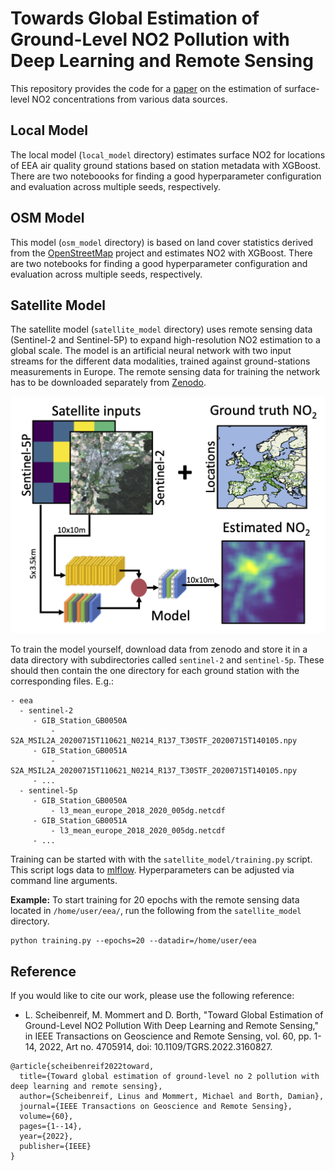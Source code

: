 # Towards Global Estimation of Ground-Level NO2 Pollution with Deep Learning and Remote Sensing

This repository provides the code for a [paper](https://ieeexplore.ieee.org/abstract/document/9738606) on the estimation of surface-level NO2 concentrations from various data sources.

## Local Model
The local model (`local_model` directory) estimates surface NO2 for locations of EEA air quality ground stations based on station metadata with XGBoost.
There are two noteboooks for finding a good hyperparameter configuration and evaluation across multiple seeds, respectively.

## OSM Model
This model (`osm_model` directory) is based on land cover statistics derived from the [OpenStreetMap](https://www.openstreetmap.org/) project and estimates NO2 with XGBoost.
There are two notebooks for finding a good hyperparameter configuration and evaluation across multiple seeds, respectively.

## Satellite Model
The satellite model (`satellite_model` directory) uses remote sensing data (Sentinel-2 and Sentinel-5P) to expand high-resolution NO2 estimation to a global scale.
The model is an artificial neural network with two input streams for the different data modalities, trained against ground-stations measurements in Europe.
The remote sensing data for training the network has to be downloaded separately from [Zenodo](https://zenodo.org/record/5764262#.YfJiPS1XYUs).

<p align="center">
  <img src="data_figures/figure1_5.png" />
</p>

To train the model yourself, download data from zenodo and store it in a data directory with subdirectories called `sentinel-2` and `sentinel-5p`. These should then contain the one directory for each ground station with the corresponding files.
E.g.:

```
- eea
  - sentinel-2
     - GIB_Station_GB0050A
         - S2A_MSIL2A_20200715T110621_N0214_R137_T30STF_20200715T140105.npy
     - GIB_Station_GB0051A
         - S2A_MSIL2A_20200715T110621_N0214_R137_T30STF_20200715T140105.npy
     - ...
  - sentinel-5p
     - GIB_Station_GB0050A
         - l3_mean_europe_2018_2020_005dg.netcdf
     - GIB_Station_GB0051A
         - l3_mean_europe_2018_2020_005dg.netcdf
     - ...
```

Training can be started with with the `satellite_model/training.py` script. This script logs data to [mlflow](https://mlflow.org). Hyperparameters can be adjusted via command line arguments.

**Example:** To start training for 20 epochs with the remote sensing data located in `/home/user/eea/`, run the following  from the `satellite_model` directory.

```
python training.py --epochs=20 --datadir=/home/user/eea
```
## Reference
If you would like to cite our work, please use the following reference:
* L. Scheibenreif, M. Mommert and D. Borth, "Toward Global Estimation of Ground-Level NO2 Pollution With Deep Learning and Remote Sensing," in IEEE Transactions on Geoscience and Remote Sensing, vol. 60, pp. 1-14, 2022, Art no. 4705914, doi: 10.1109/TGRS.2022.3160827.

```
@article{scheibenreif2022toward,
  title={Toward global estimation of ground-level no 2 pollution with deep learning and remote sensing},
  author={Scheibenreif, Linus and Mommert, Michael and Borth, Damian},
  journal={IEEE Transactions on Geoscience and Remote Sensing},
  volume={60},
  pages={1--14},
  year={2022},
  publisher={IEEE}
}
```
